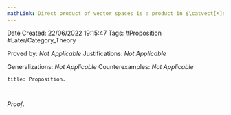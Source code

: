 ```yaml
---
mathLink: Direct product of vector spaces is a product in $\catvect[K]$
---
```


<div class="topSpace"></div>

Date Created: 22/06/2022 19:15:47
Tags: #Proposition #Later/Category_Theory

Proved by: _Not Applicable_
Justifications: _Not Applicable_

Generalizations: _Not Applicable_
Counterexamples: _Not Applicable_

``` ad-Proposition
title: Proposition.

__

```

_Proof_. 

